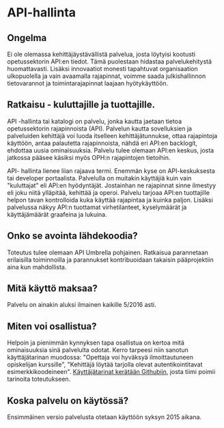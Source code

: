 # API-hallinta

## Ongelma
Ei ole olemassa kehittäjäystävällistä palvelua, josta löytyisi kootusti opetussektorin API:en tiedot. Tämä puolestaan hidastaa palvelukehitystä huomattavasti. Lisäksi innovaatiot monesti tapahtuvat organisaation ulkopuolella ja vain avaamalla rajapinnat, voimme saada julkishallinnon tietovarannot ja toimintarajapinnat laajaan hyötykäyttöön.  

## Ratkaisu - kuluttajille ja tuottajille. 
API -hallinta tai katalogi on palvelu, jonka kautta jaetaan tietoa opetussektorin rajapinnoista (API). Palvelun kautta sovelluksien ja palveluiden kehittäjä voi luoda itselleen kehittäjätunnukse, ottaa rajapintoja käyttöön, antaa palautetta rajapinnoista, nähdä eri API:en backlogit, ehdottaa uusia ominaisuuksia. Palvelu tulee olemaan API:en keskus, josta jatkossa pääsee käsiksi myös OPH:n rajapintojen tietoihin. 

API- hallinta lienee liian rajaava termi. Enemmän kyse on API-keskuksesta tai developer portaalista. Palvelulla on muitakin käyttäjiä kuin vain "kuluttajat" eli API:en hyödyntäjät. Jostainhan ne rajapinnat sinne ilmestyy eli joku niitä ylläpitää, kehittää ja operoi. Palvelu tarjoaa API:en tuottajille helpon tavan kontrolloida kuka käyttää rajapintaa ja kuinka paljon. Lisäksi palvelussa näkyy API:n tuottamat virhetilanteet, kyselymäärät ja käyttäjämäärät graafeina ja 
lukuina. 

## Onko se avointa lähdekoodia? 
Toteutus tulee olemaan API Umbrella pohjainen. Ratkaisua parannetaan erilaisilla toiminnoilla ja parannukset kontribuoidaan takaisin pääprojektiin aina kun mahdollista. 

## Mitä käyttö maksaa?
Palvelu on ainakin aluksi ilmainen kaikille 5/2016 asti.  

## Miten voi osallistua? 
Helpoin ja pienimmän kynnyksen tapa osallistua on kertoa mitä ominaisuuksia sinä palvelulta odotat. Kerro tarpeesi niin sanotun käyttäjätarinan muodossa: "Opettaja voi hyväksyä ilmoittautuneen opiskelijan kurssille", "Kehittäjä löytää tarjolla olevat autentikointitavat esimerkkikoodeineen". [Käyttäjätarinat kerätään Githubiin](https://github.com/Digipalvelutehdas/API-katalogi/issues), josta tiimi poimii tarinoita toteutukseen.

## Koska palvelu on käytössä?
Ensimmäinen versio palvelusta otetaan käyttöön syksyn 2015 aikana. 
